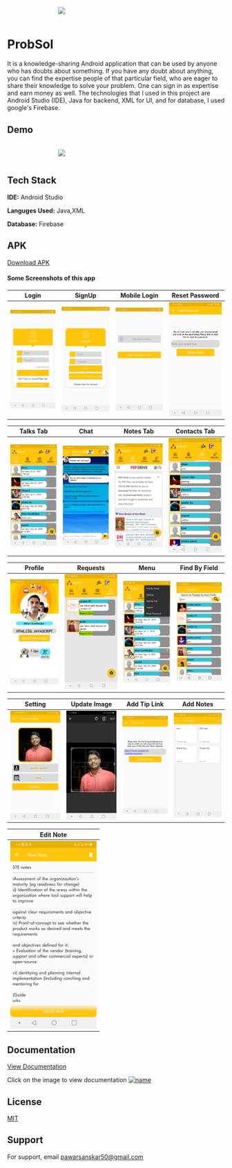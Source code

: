 
<div style="width:100%">
	<div style="width:50%; display:inline-block">
		<p align="center">
         <img align="center" src="https://github.com/sanskarpawar/ProbSol_Firebase/blob/master/Screenshots/ProbSolPoster.jpg?raw=true"/>
		</p>	
	</div>	
</div>

    
# ProbSol

It is a knowledge-sharing Android application that can be used by anyone who has doubts about something. If you have any doubt about anything, you can find the expertise people of that particular field, who are eager to share their knowledge to solve your problem. One can sign in as expertise and earn money as well. The technologies that I used in this project are Android Studio (IDE), Java for backend, XML for UI, and for database, I used google's Firebase. 


## Demo
<div style="width:100%">
	<div style="width:50%; display:inline-block">
		<p align="center">
      <img align="center" src="https://github.com/sanskarpawar/ProbSol_Firebase/blob/master/Screenshots/APPGifCompressed.gif"/>
		</p>	
	</div>	
</div>



  
## Tech Stack

**IDE:** Android Studio

**Languges Used:** Java,XML

**Database:** Firebase

## APK
  [Download APK](https://github.com/sanskarpawar/ProbSol_Firebase/raw/master/Screenshots/ProbSol.apk)
  
#### Some Screenshots of this app


 Login                               | SignUp                                        | Mobile Login 			                    | Reset Password 
:------------------------------------------:|:-------------------------------------------:|:-----------------------------------------------:|:----------------------------------------:
 <img src="Screenshots/1.LogIn.png" width="200"> | <img src="Screenshots/2.SignUp.png" width="200">  |<img src="Screenshots/3.MobileLogin.png" width="200">|<img src="Screenshots/4.ResetPassword.png" width="200">

 Talks Tab                           | Chat                             | Notes Tab                       | Contacts Tab
:-----------------------------------------:|:--------------------------------------------:|:-----------------------------------------------:|:-------------------------------------:
 <img src="Screenshots/5.Talks.png" width="200">| <img src="Screenshots/6.Chat.png" width="200">|<img src="Screenshots/7.Notes.png" width="200">|<img src="Screenshots/8.Contacts.png" width="200">
 
 Profile                           | Requests                             | Menu                       | Find By Field
:-----------------------------------------:|:--------------------------------------------:|:-----------------------------------------------:|:-------------------------------------:
 <img src="Screenshots/9.Profile.png" width="200">| <img src="Screenshots/10.Requests.png" width="200">|<img src="Screenshots/11.menu.png" width="200">|<img src="Screenshots/12.FindField.png" width="200">
 
 Setting                           | Update Image                             | Add Tip Link                       | Add Notes
:-----------------------------------------:|:--------------------------------------------:|:-----------------------------------------------:|:-------------------------------------:
 <img src="Screenshots/13.Setting.png" width="200">| <img src="Screenshots/14.UpdateImage.png" width="200">|<img src="Screenshots/15.AddTiplink.png" width="200">|<img src="Screenshots/16.Notes.png" width="200">
 
 
Edit Note                          | 
:-----------------------------------------:|
 <img src="Screenshots/17.editnotes.png" width="200">| 
 
 ## Documentation

[View Documentation](https://drive.google.com/file/d/134xK4B_4eJbo4R1TVSTW-XJ70bzA1YaB/view?usp=sharing)

Click on the image to view documentation
 [![name](https://github.com/sanskarpawar/ProbSol_Firebase/blob/master/Screenshots/project%20rep%20snip.PNG)](https://drive.google.com/file/d/134xK4B_4eJbo4R1TVSTW-XJ70bzA1YaB/view?usp=sharing)
 
## License

[MIT](https://choosealicense.com/licenses/mit/)

## Support

For support, email pawarsanskar50@gmail.com 
 
 
 
 
 
 
 
 
 
 
 
 
 
 
 
 
